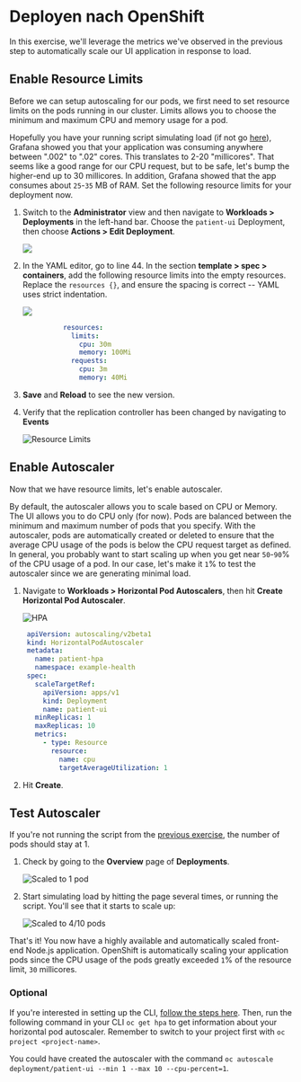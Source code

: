# Deployen nach OpenShift

In this exercise, we'll leverage the metrics we've observed in the previous step to automatically scale our UI application in response to load.

## Enable Resource Limits

Before we can setup autoscaling for our pods, we first need to set resource limits on the pods running in our cluster. Limits allows you to choose the minimum and maximum CPU and memory usage for a pod.

Hopefully you have your running script simulating load \(if not go [here](https://github.com/maxisses/firstgitbook/tree/566987cbf50e823749c3a677259e8ce7e9a9ebf2/workshop/sessions/session-6-what-lacks-vanilla-k8s/exercise-2.md#simulate-load-on-the-application)\), Grafana showed you that your application was consuming anywhere between ".002" to ".02" cores. This translates to 2-20 "millicores". That seems like a good range for our CPU request, but to be safe, let's bump the higher-end up to 30 millicores. In addition, Grafana showed that the app consumes about `25`-`35` MB of RAM. Set the following resource limits for your deployment now.

1. Switch to the **Administrator** view and then navigate to **Workloads &gt; Deployments** in the left-hand bar. Choose the `patient-ui` Deployment, then choose **Actions &gt; Edit Deployment**.

   ![](https://github.com/maxisses/firstgitbook/tree/566987cbf50e823749c3a677259e8ce7e9a9ebf2/workshop/sessions/assets/ocp-deployments.png)

2. In the YAML editor, go to line 44. In the section **template &gt; spec &gt; containers**, add the following resource limits into the empty resources. Replace the `resources {}`, and ensure the spacing is correct -- YAML uses strict indentation.

   ![](https://github.com/maxisses/firstgitbook/tree/566987cbf50e823749c3a677259e8ce7e9a9ebf2/workshop/sessions/assets/ocp-limits-yaml.png)

   ```yaml
             resources:
               limits:
                 cpu: 30m
                 memory: 100Mi
               requests:
                 cpu: 3m
                 memory: 40Mi
   ```

3. **Save** and **Reload** to see the new version.
4. Verify that the replication controller has been changed by navigating to **Events**

   ![Resource Limits](https://github.com/maxisses/firstgitbook/tree/566987cbf50e823749c3a677259e8ce7e9a9ebf2/workshop/sessions/assets/ocp-dc-events.png)

## Enable Autoscaler

Now that we have resource limits, let's enable autoscaler.

By default, the autoscaler allows you to scale based on CPU or Memory. The UI allows you to do CPU only \(for now\). Pods are balanced between the minimum and maximum number of pods that you specify. With the autoscaler, pods are automatically created or deleted to ensure that the average CPU usage of the pods is below the CPU request target as defined. In general, you probably want to start scaling up when you get near `50`-`90`% of the CPU usage of a pod. In our case, let's make it `1`% to test the autoscaler since we are generating minimal load.

1. Navigate to **Workloads &gt; Horizontal Pod Autoscalers**, then hit **Create Horizontal Pod Autoscaler**.

   ![HPA](https://github.com/maxisses/firstgitbook/tree/566987cbf50e823749c3a677259e8ce7e9a9ebf2/workshop/sessions/assets/ocp-hpa.png)

   ```yaml
    apiVersion: autoscaling/v2beta1
    kind: HorizontalPodAutoscaler
    metadata:
      name: patient-hpa
      namespace: example-health
    spec:
      scaleTargetRef:
        apiVersion: apps/v1
        kind: Deployment
        name: patient-ui
      minReplicas: 1
      maxReplicas: 10
      metrics:
        - type: Resource
          resource:
            name: cpu
            targetAverageUtilization: 1
   ```

2. Hit **Create**.

## Test Autoscaler

If you're not running the script from the [previous exercise](https://github.com/maxisses/firstgitbook/tree/566987cbf50e823749c3a677259e8ce7e9a9ebf2/workshop/sessions/session-6-what-lacks-vanilla-k8s/exercise-2.md#simulate-load-on-the-application), the number of pods should stay at 1.

1. Check by going to the **Overview** page of **Deployments**.

   ![Scaled to 1 pod](https://github.com/maxisses/firstgitbook/tree/566987cbf50e823749c3a677259e8ce7e9a9ebf2/workshop/sessions/assets/ocp-hpa-before.png)

2. Start simulating load by hitting the page several times, or running the script. You'll see that it starts to scale up:

   ![Scaled to 4/10 pods](https://github.com/maxisses/firstgitbook/tree/566987cbf50e823749c3a677259e8ce7e9a9ebf2/workshop/sessions/assets/ocp-hpa-after.png)

That's it! You now have a highly available and automatically scaled front-end Node.js application. OpenShift is automatically scaling your application pods since the CPU usage of the pods greatly exceeded `1`% of the resource limit, `30` millicores.

### Optional

If you're interested in setting up the CLI, [follow the steps here](https://github.com/maxisses/firstgitbook/tree/566987cbf50e823749c3a677259e8ce7e9a9ebf2/workshop/sessions/getting-started/setup_cli.md). Then, run the following command in your CLI `oc get hpa` to get information about your horizontal pod autoscaler. Remember to switch to your project first with `oc project <project-name>`.

You could have created the autoscaler with the command `oc autoscale deployment/patient-ui --min 1 --max 10 --cpu-percent=1`.

